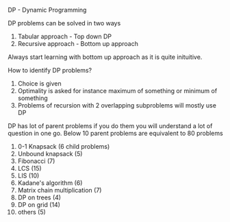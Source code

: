 DP - Dynamic Programming

DP problems can be solved in two ways

1. Tabular approach - Top down DP
2. Recursive approach - Bottom up approach

Always start learning with bottom up approach as it is quite inituitive.

How to identify DP problems?

1. Choice is given
2. Optimality is asked for instance maximum of something or minimum of something
3. Problems of recursion with 2 overlapping subproblems will mostly use DP

DP has lot of parent problems if you do them you will understand a lot of question in one go.
Below 10 parent problems are equivalent to 80 problems

1. 0-1 Knapsack (6 child problems)
2. Unbound knapsack (5)
3. Fibonacci (7)
4. LCS (15)
5. LIS (10)
6. Kadane's algorithm (6)
7. Matrix chain multiplication (7)
8. DP on trees (4)
9. DP on grid (14)
10. others (5)
